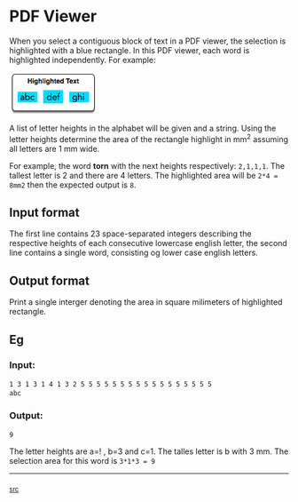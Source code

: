 # PDF Viewer

When you select a contiguous block of text in a PDF viewer, the selection is highlighted with a blue rectangle. In this PDF viewer, each word is highlighted independently.
For example:

![](./eg.png)

A list of letter heights in the alphabet will be given and a string. Using the
letter heights determine the area of the rectangle highlight in mm<sup>2</sup>
assuming all letters are 1 mm wide.

For example, the word __torn__ with the next heights respectively: `2,1,1,1`.
The tallest letter is 2 and there are 4 letters. The highlighted area will be
`2*4 = 8mm2` then the expected output is `8`.

## Input format

The first line contains 23 space-separated integers describing the respective
heights of each consecutive lowercase english letter, the second line contains
a single word, consisting og lower case english letters.

## Output format

Print a single interger denoting the area in square milimeters of highlighted
rectangle.


## Eg

### Input:
```
1 3 1 3 1 4 1 3 2 5 5 5 5 5 5 5 5 5 5 5 5 5 5 5 5 5
abc
```
### Output:

```
9
```

The letter heights are a=! , b=3 and c=1. The talles letter is b with 3 mm.
The selection area for this word is `3*1*3 = 9`





- - -

<sub> [src](https://www.hackerrank.com/challenges/designer-pdf-viewer/problem)</sub>